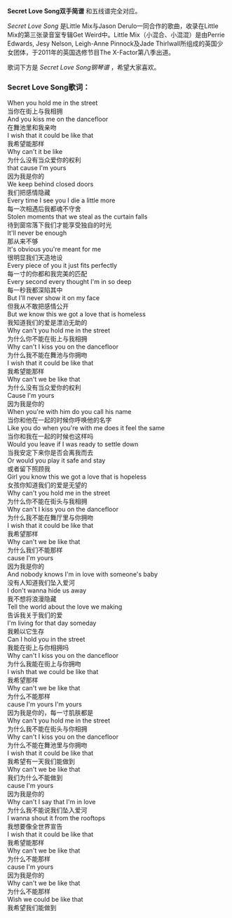 

**Secret Love Song双手简谱** 和五线谱完全对应。

_Secret Love Song_ 是Little Mix与Jason Derulo一同合作的歌曲，收录在Little Mix的第三张录音室专辑Get
Weird中。Little Mix（小混合、小混混）是由Perrie Edwards, Jesy Nelson, Leigh-Anne
Pinnock及Jade Thirlwall所组成的英国少女团体，于2011年的英国选修节目The X-Factor第八季出道。

歌词下方是 _Secret Love Song钢琴谱_ ，希望大家喜欢。

### Secret Love Song歌词：

When you hold me in the street  
当你在街上与我相拥  
And you kiss me on the dancefloor  
在舞池里和我亲吻  
I wish that it could be like that  
我希望能那样  
Why can't it be like  
为什么没有当众爱你的权利  
that cause I'm yours  
因为我是你的  
We keep behind closed doors  
我们把感情隐藏  
Every time I see you I die a little more  
每一次相遇后我都魂不守舍  
Stolen moments that we steal as the curtain falls  
待到窗帘落下我们才能享受独自的时光  
It'll never be enough  
那从来不够  
It's obvious you're meant for me  
很明显我们天造地设  
Every piece of you it just fits perfectly  
每一寸的你都和我完美的匹配  
Every second every thought I'm in so deep  
每一秒我都深陷其中  
But I'll never show it on my face  
但我从不敢把感情公开  
But we know this we got a love that is homeless  
我知道我们的爱是漂泊无助的  
Why can't you hold me in the street  
为什么你不能在街上与我相拥  
Why can't I kiss you on the dancefloor  
为什么我不能在舞池与你拥吻  
I wish that it could be like that  
我希望能那样  
Why can't we be like that  
为什么没有当众爱你的权利  
Cause I'm yours  
因为我是你的  
When you're with him do you call his name  
当你和他在一起的时候你呼唤他的名字  
Like you do when you're with me does it feel the same  
当你和我在一起的时候也这样吗  
Would you leave if I was ready to settle down  
当我安定下来你是否会离我而去  
Or would you play it safe and stay  
或者留下照顾我  
Girl you know this we got a love that is hopeless  
女孩你知道我们的爱是无望的  
Why can't you hold me in the street  
为什么你不能在街头与我相拥  
Why can't I kiss you on the dancefloor  
为什么我不能在舞厅里与你拥吻  
I wish that it could be like that  
我希望那样  
Why can't we be like that  
为什么我们不能那样  
cause I'm yours  
因为我是你的  
And nobody knows I'm in love with someone's baby  
没有人知道我们坠入爱河  
I don't wanna hide us away  
我不想将浪漫隐藏  
Tell the world about the love we making  
告诉我关于我们的爱  
I'm living for that day someday  
我赖以它生存  
Can I hold you in the street  
我能在街上与你相拥吗  
Why can't I kiss you on the dancefloor  
为什么我能在街上与你拥吻  
I wish that we could be like that  
我希望那样  
Why can't we be like that  
为什么不能那样  
cause I'm yours I'm yours  
因为我是你的，每一寸肌肤都是  
Why can't you hold me in the street  
为什么我不能在街头与你相拥  
Why can't I kiss you on the dancefloor  
为什么不能在舞池里与你拥吻  
I wish that it could be like that  
我希望有一天我们能做到  
Why can't we be like that  
我们为什么不能做到  
cause I'm yours  
因为我是你的  
Why can't I say that I'm in love  
为什么我不能说我们坠入爱河  
I wanna shout it from the rooftops  
我想要像全世界宣告  
I wish that it could be like that  
我希望能那样  
Why can't we be like that  
为什么不能那样  
cause I'm yours  
因为我是你的  
Why can't we be like that  
为什么不能那样  
Wish we could be like that  
我希望我们能做到  


